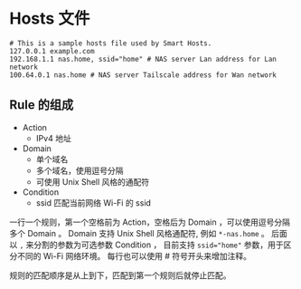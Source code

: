 # Hosts 文件

```hosts
# This is a sample hosts file used by Smart Hosts.
127.0.0.1 example.com
192.168.1.1 nas.home, ssid="home" # NAS server Lan address for Lan network
100.64.0.1 nas.home # NAS server Tailscale address for Wan network
```

## Rule 的组成

- Action
  - IPv4 地址
- Domain
  - 单个域名
  - 多个域名，使用逗号分隔
  - 可使用 Unix Shell 风格的通配符
- Condition
  - ssid 匹配当前网络 Wi-Fi 的 ssid

一行一个规则，第一个空格前为 Action，空格后为 Domain ，可以使用逗号分隔多个 Domain 。
Domain 支持 Unix Shell 风格通配符, 例如 `*-nas.home` 。
后面以 `,` 来分割的参数为可选参数 Condition ，
目前支持 `ssid="home"` 参数，用于区分不同的 Wi-Fi 网络环境。
每行也可以使用 # 符号开头来增加注释。

规则的匹配顺序是从上到下，匹配到第一个规则后就停止匹配。

